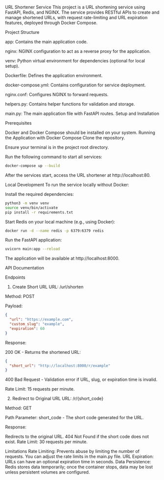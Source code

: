 URL Shortener Service
This project is a URL shortening service using FastAPI, Redis, and NGINX. The service provides RESTful APIs to create and manage shortened URLs, with request rate-limiting and URL expiration features, deployed through Docker Compose.

Project Structure

app: Contains the main application code.

nginx: NGINX configuration to act as a reverse proxy for the application.

venv: Python virtual environment for dependencies (optional for local setup).

Dockerfile: Defines the application environment.

docker-compose.yml: Contains configuration for service deployment.

nginx.conf: Configures NGINX to forward requests.

helpers.py: Contains helper functions for validation and storage.

main.py: The main application file with FastAPI routes.
Setup and Installation

Prerequisites

Docker and Docker Compose should be installed on your system.
Running the Application with Docker Compose
Clone the repository.

Ensure your terminal is in the project root directory.

Run the following command to start all services:

```bash
docker-compose up --build
```

After the services start, access the URL shortener at http://localhost:80.

Local Development
To run the service locally without Docker:

Install the required dependencies:

```bash
python3 -m venv venv
source venv/bin/activate
pip install -r requirements.txt
```

Start Redis on your local machine (e.g., using Docker):

```bash
docker run -d --name redis -p 6379:6379 redis
```

Run the FastAPI application:

```bash
uvicorn main:app --reload
```

The application will be available at http://localhost:8000.

API Documentation

Endpoints

1. Create Short URL
   URL: /url/shorten

Method: POST

Payload:

```json
{
  "url": "https://example.com",
  "custom_slug": "example",
  "expiration": 60
}
```

Response:

200 OK - Returns the shortened URL:

```json
{
  "short_url": "http://localhost:8000/r/example"
}
```

400 Bad Request - Validation error if URL, slug, or expiration time is invalid.

Rate Limit: 15 requests per minute.

2. Redirect to Original URL
   URL: /r/{short_code}

Method: GET

Path Parameter: short_code - The short code generated for the URL.

Response:

Redirects to the original URL.
404 Not Found if the short code does not exist.
Rate Limit: 30 requests per minute.

Limitations
Rate Limiting: Prevents abuse by limiting the number of requests. You can adjust the rate limits in the main.py file.
URL Expiration: URLs can have an optional expiration time in seconds.
Data Persistence: Redis stores data temporarily; once the container stops, data may be lost unless persistent volumes are configured.

